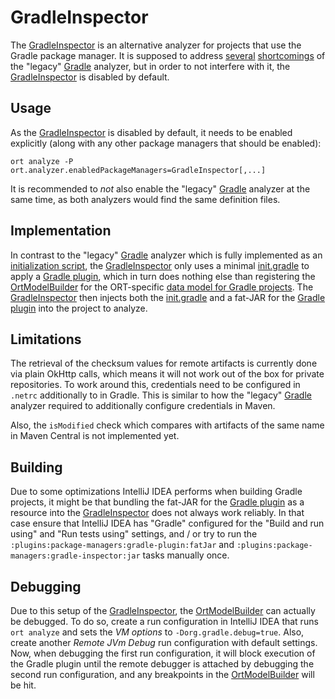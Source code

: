 # GradleInspector

The [GradleInspector] is an alternative analyzer for projects that use the Gradle package manager. It is supposed to
address [several][] [shortcomings][] of the "legacy" [Gradle] analyzer, but in order to not interfere with it, the
[GradleInspector] is disabled by default.

## Usage

As the [GradleInspector] is disabled by default, it needs to be enabled explicitly (along with any other package
managers that should be enabled):

    ort analyze -P ort.analyzer.enabledPackageManagers=GradleInspector[,...]

It is recommended to *not* also enable the "legacy" [Gradle] analyzer at the same time, as both analyzers would find the
same definition files.

## Implementation

In contrast to the "legacy" [Gradle] analyzer which is fully implemented as an [initialization script], the
[GradleInspector] only uses a minimal [init.gradle] to apply a [Gradle plugin], which in turn does nothing else than
registering the [OrtModelBuilder] for the ORT-specific [data model for Gradle projects]. The [GradleInspector] then
injects both the [init.gradle] and a fat-JAR for the [Gradle plugin] into the project to analyze.

## Limitations

The retrieval of the checksum values for remote artifacts is currently done via plain OkHttp calls, which means it will
not work out of the box for private repositories. To work around this, credentials need to be configured in `.netrc`
additionally to in Gradle. This is similar to how the "legacy" [Gradle] analyzer required to additionally configure
credentials in Maven.

Also, the `isModified` check which compares with artifacts of the same name in Maven Central is not implemented yet.

## Building

Due to some optimizations IntelliJ IDEA performs when building Gradle projects, it might be that bundling the fat-JAR
for the [Gradle plugin] as a resource into the [GradleInspector] does not always work reliably. In that case ensure that
IntelliJ IDEA has "Gradle" configured for the "Build and run using" and "Run tests using" settings, and / or try to
run the `:plugins:package-managers:gradle-plugin:fatJar` and `:plugins:package-managers:gradle-inspector:jar` tasks
manually once.

## Debugging

Due to this setup of the [GradleInspector], the [OrtModelBuilder] can actually be debugged. To do so, create a run
configuration in IntelliJ IDEA that runs `ort analyze` and sets the *VM options* to `-Dorg.gradle.debug=true`. Also,
create another *Remote JVm Debug* run configuration with default settings. Now, when debugging the first run
configuration, it will block execution of the Gradle plugin until the remote debugger is attached by debugging the
second run configuration, and any breakpoints in the [OrtModelBuilder] will be hit.

[GradleInspector]: ./src/main/kotlin/GradleInspector.kt
[several]: https://github.com/oss-review-toolkit/ort/issues/4694
[shortcomings]: https://github.com/oss-review-toolkit/ort/issues/5782
[Gradle]: ../gradle/src/main/kotlin/Gradle.kt
[initialization script]: https://docs.gradle.org/current/userguide/init_scripts.html
[init.gradle]: ./src/main/resources/init.gradle.template
[Gradle plugin]: ../gradle-plugin/src/main/kotlin/OrtModelPlugin.kt
[OrtModelBuilder]: ../gradle-plugin/src/main/kotlin/OrtModelBuilder.kt
[data model for Gradle projects]: ../gradle-model/src/main/kotlin/GradleModel.kt

